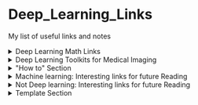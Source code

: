 # Deep_Learning_Links
My list of useful links and notes

<details><summary>Deep Learning Math Links</summary></p>

1. http://explained.ai/matrix-calculus/index.html

</p>
</details>

<details><summary>Deep Learning Toolkits for Medical Imaging</summary>
<p>

1. https://github.com/DLTK/DLTK
2. https://github.com/Kamnitsask/deepmedic

</p>

</details>

<details><summary>"How to" Section</summary>
</p>

1. How to create collapsible markdown
   1. https://gist.githubusercontent.com/joyrexus/16041f2426450e73f5df9391f7f7ae5f/raw/f774f242feff6bae4a5be7d6c71aa5df2e3fcb0e/README.md

</p>
</details>

<details><summary>Machine learning: Interesting links for future Reading</summary>
</p>

1. [Fantastic blog by Terrence Parr and Jeremy Howard](http://explained.ai/)
   1. [Beware Default Random Forest Importances ](http://explained.ai/rf-importance/index.html)
   2. [How to Example Gradient Boosting](http://explained.ai/gradient-boosting/index.html) 

</p>
</details>

<details><summary>Not Deep learning: Interesting links for future Reading</summary>
</p>

https://docusaurus.io/

http://bamos.github.io/reading-list/

</p>
</details>

<details><summary>Template Section</summary>
</p>

</p>
</details>